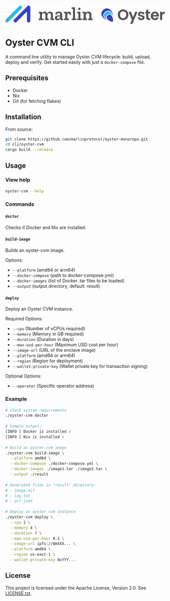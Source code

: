 ![Marlin Oyster Logo](./logo.svg)

# Oyster CVM CLI

A command line utility to manage Oyster CVM lifecycle: build, upload, deploy and verify. Get started easily with just a `docker-compose` file.

## Prerequisites

- Docker
- Nix
- Git (for fetching flakes)

## Installation

From source:

```bash
git clone https://github.com/marlinprotocol/oyster-monorepo.git
cd cli/oyster-cvm
cargo build --release
```

## Usage

### View help

```bash
oyster-cvm --help
```

### Commands

#### `doctor`
Checks if Docker and Nix are installed.

#### `build-image`
Builds an oyster-cvm image.

Options:
- `--platform` (amd64 or arm64)
- `--docker-compose` (path to docker-compose.yml)
- `--docker-images` (list of Docker .tar files to be loaded)
- `--output` (output directory, default: result)

#### `deploy`
Deploy an Oyster CVM instance.

Required Options:
- `--cpu` (Number of vCPUs required)
- `--memory` (Memory in GB required)
- `--duration` (Duration in days)
- `--max-usd-per-hour` (Maximum USD cost per hour)
- `--image-url` (URL of the enclave image)
- `--platform` (amd64 or arm64)
- `--region` (Region for deployment)
- `--wallet-private-key` (Wallet private key for transaction signing)

Optional Options:
- `--operator` (Specific operator address)

### Example

```bash
# Check system requirements
./oyster-cvm doctor

# Sample output:
[INFO ] Docker is installed ✓
[INFO ] Nix is installed ✓

# Build an oyster cvm image
./oyster-cvm build-image \
  --platform amd64 \
  --docker-compose ./docker-compose.yml \
  --docker-images ./image1.tar ./image2.tar \
  --output ./result

# Generated files in "result" directory:
# - image.eif  
# - log.txt  
# - pcr.json

# Deploy an oyster cvm instance
./oyster-cvm deploy \
  --cpu 2 \
  --memory 4 \
  --duration 7 \
  --max-usd-per-hour 0.5 \
  --image-url ipfs://QmXXX... \
  --platform amd64 \
  --region us-east-1 \
  --wallet-private-key 0xYYY...
```

## License

This project is licensed under the Apache License, Version 2.0. See [LICENSE.txt](./LICENSE.txt).
